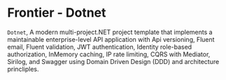 # Frontier - Dotnet  

`Dotnet`, A modern multi-project.NET project template that implements a maintainable enterprise-level API application with Api versioning, Fluent email, Fluent validation, JWT authentication, Identity role-based authorization, InMemory caching, IP rate limiting, CQRS with Mediator, Sirilog, and Swagger using Domain Driven Design (DDD) and architecture princliples.

&nbsp; &nbsp; &nbsp;
